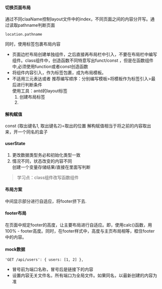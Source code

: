 #### 切换页面布局  
通过不同claaName控制layout文件中的index，不同页面之间的内容分开写。通过读取pathname判断页面
```
location.pathname
```  
同时，使用<Layout>标签包裹布局内容
* 页面边栏布局创建单独组件，之后直接再布局栏中引入，不要在布局栏中编写组件。class组件中，创造函数不同特意写出funct/const ，但是在函数组件中,必须使用function或者const创造函数
* 将组件内容引入，作为标签包裹，成为布局模板。
* 不适用三元表达或者
推荐编写顺序：分别编写模板>将模板作为标签引入>最后进行判断条件  
使用工具：antd的layout标签
  1. 创建布局标签
  2. 

#### 解构赋值 

const {取出键名1, 取出键名2}=取出的位置
解构赋值相当于将之前的内容取出来，开一个同名的盒子

#### userState  
1. 更改数据类型务必和初始化类型一致
2. 情况不同，状态改变的内容不同  
   创建一个变量存储结果/直接在里面写判断
> 学习点：class组件改写函数组件 

#### 布局方案  
中间显示部分进行自适应，将footer挤下去.  


#### footer布局
在页面中规定footer的高度，让主要布局进行自适应。即，使用calc()函数，用100% - footer高度。同时，在footer样式中，高度与主页布局相等，框住footer中的内容。

#### mock数据
```
'GET /api/users': { users: [1, 2] },
```
* 冒号前为端口名称，冒号后是链接下的内容 
* 设置内容无关文件名，所有端口为全局文件。如果同名，以最新创建的内容为准